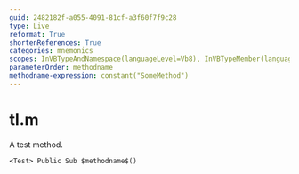 ```yaml
---
guid: 2482182f-a055-4091-81cf-a3f60f7f9c28
type: Live
reformat: True
shortenReferences: True
categories: mnemonics
scopes: InVBTypeAndNamespace(languageLevel=Vb8), InVBTypeMember(languageLevel=Vb8)
parameterOrder: methodname
methodname-expression: constant("SomeMethod")
---
```


# tl.m

A test method.

```
<Test> Public Sub $methodname$()
```

